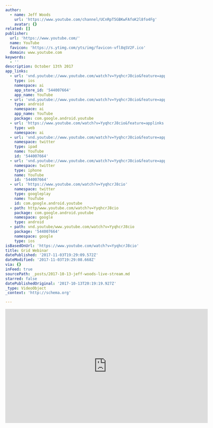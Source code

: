 ```yaml
---
author:
  - name: Jeff Woods
    url: 'https://www.youtube.com/channel/UCnRpT5GBKwFAfoK2l8fo4Fg'
    avatar: {}
related: []
publisher:
  url: 'https://www.youtube.com/'
  name: YouTube
  favicon: 'https://s.ytimg.com/yts/img/favicon-vfl8qSV2F.ico'
  domain: www.youtube.com
keywords:
  - ''
description: October 13th 2017
app_links:
  - url: 'vnd.youtube://www.youtube.com/watch?v=YyqhcrJ8cio&feature=applinks'
    type: ios
    namespace: ai
    app_store_id: '544007664'
    app_name: YouTube
  - url: 'vnd.youtube://www.youtube.com/watch?v=YyqhcrJ8cio&feature=applinks'
    type: android
    namespace: ai
    app_name: YouTube
    package: com.google.android.youtube
  - url: 'https://www.youtube.com/watch?v=YyqhcrJ8cio&feature=applinks'
    type: web
    namespace: ai
  - url: 'vnd.youtube://www.youtube.com/watch?v=YyqhcrJ8cio&feature=applinks'
    namespace: twitter
    type: ipad
    name: YouTube
    id: '544007664'
  - url: 'vnd.youtube://www.youtube.com/watch?v=YyqhcrJ8cio&feature=applinks'
    namespace: twitter
    type: iphone
    name: YouTube
    id: '544007664'
  - url: 'https://www.youtube.com/watch?v=YyqhcrJ8cio'
    namespace: twitter
    type: googleplay
    name: YouTube
    id: com.google.android.youtube
  - path: http/www.youtube.com/watch?v=YyqhcrJ8cio
    package: com.google.android.youtube
    namespace: google
    type: android
  - path: vnd.youtube/www.youtube.com/watch?v=YyqhcrJ8cio
    package: '544007664'
    namespace: google
    type: ios
isBasedOnUrl: 'https://www.youtube.com/watch?v=YyqhcrJ8cio'
title: Grid Webinar
datePublished: '2017-11-03T19:29:09.572Z'
dateModified: '2017-11-03T19:29:08.668Z'
via: {}
inFeed: true
sourcePath: _posts/2017-10-13-jeff-woods-live-stream.md
starred: false
datePublishedOriginal: '2017-10-13T20:19:19.927Z'
_type: VideoObject
_context: 'http://schema.org'

---
```

<iframe src="https://cdn.embedly.com/widgets/media.html?src=https%3A%2F%2Fwww.youtube.com%2Fembed%2FYyqhcrJ8cio%3Ffeature%3Doembed&amp;url=http%3A%2F%2Fwww.youtube.com%2Fwatch%3Fv%3DYyqhcrJ8cio&amp;image=https%3A%2F%2Fi.ytimg.com%2Fvi%2FYyqhcrJ8cio%2Fhqdefault.jpg&amp;key=a715cf41cc93453ca338d350cd26f87b&amp;type=text%2Fhtml&amp;schema=youtube" width="640" height="360" scrolling="no" frameborder="0" allowfullscreen="" style=""></iframe>
